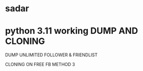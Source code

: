 # sadar
# python 3.11 working DUMP AND CLONING

DUMP UNLIMITED FOLLOWER & FRIENDLIST 

CLONING ON FREE FB METHOD 3
